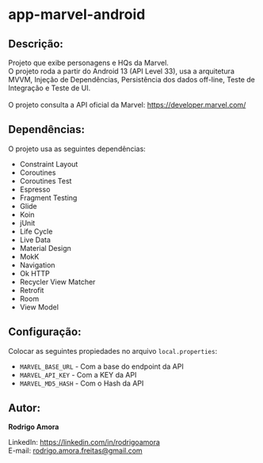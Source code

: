 # app-marvel-android
Descrição:
----------
Projeto que exibe personagens e HQs da Marvel.<br>
O projeto roda a partir do Android 13 (API Level 33), usa a arquitetura MVVM, Injeção de Dependências, Persistência dos dados off-line, Teste de Integração e Teste de UI.
<br><br>
O projeto consulta a API oficial da Marvel: https://developer.marvel.com/

Dependências:
-------------
O projeto usa as seguintes dependências:

* Constraint Layout
* Coroutines
* Coroutines Test
* Espresso
* Fragment Testing
* Glide
* Koin
* jUnit
* Life Cycle
* Live Data
* Material Design
* MokK
* Navigation
* Ok HTTP
* Recycler View Matcher
* Retrofit
* Room
* View Model

Configuração:
-------------
Colocar as seguintes propiedades no arquivo `local.properties`: <br>
* `MARVEL_BASE_URL` - Com a base do endpoint da API
* `MARVEL_API_KEY` - Com a KEY da API
* `MARVEL_MD5_HASH` - Com o Hash da API

Autor:
------
<b>Rodrigo Amora</b>

LinkedIn: https://linkedin.com/in/rodrigoamora <br>
E-mail: rodrigo.amora.freitas@gmail.com
